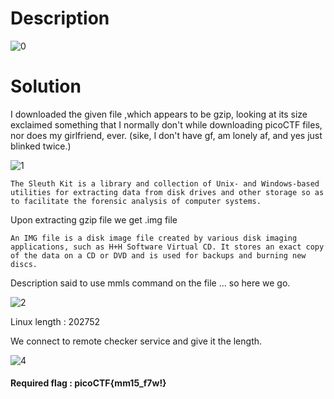 # Description

![0](https://user-images.githubusercontent.com/125740625/223116087-fc3c3e98-9356-4910-bec9-65e13c7f4284.png)

# Solution

I downloaded the given file ,which appears to be gzip, looking at its size exclaimed something that I normally don't while downloading picoCTF files, nor does my girlfriend, ever. (sike, I don't have gf, am lonely af, and yes just blinked twice.)

![1](https://user-images.githubusercontent.com/125740625/223117319-012ed898-9665-4f48-9cf9-43ce6e59a419.png)

```The Sleuth Kit is a library and collection of Unix- and Windows-based utilities for extracting data from disk drives and other storage so as to facilitate the forensic analysis of computer systems.```

Upon extracting gzip file we get .img file

```An IMG file is a disk image file created by various disk imaging applications, such as H+H Software Virtual CD. It stores an exact copy of the data on a CD or DVD and is used for backups and burning new discs.```

Description said to use mmls command on the file ... so here we go.

![2](https://user-images.githubusercontent.com/125740625/223122880-879925b5-1bcc-4e5e-b7e1-1cf658e381dc.png)

Linux length : 202752

We connect to remote checker service and give it the length.  

![4](https://user-images.githubusercontent.com/125740625/223123843-e489a962-2f74-4a29-9649-075fa9ade26a.png)

#### Required flag : picoCTF{mm15_f7w!}
